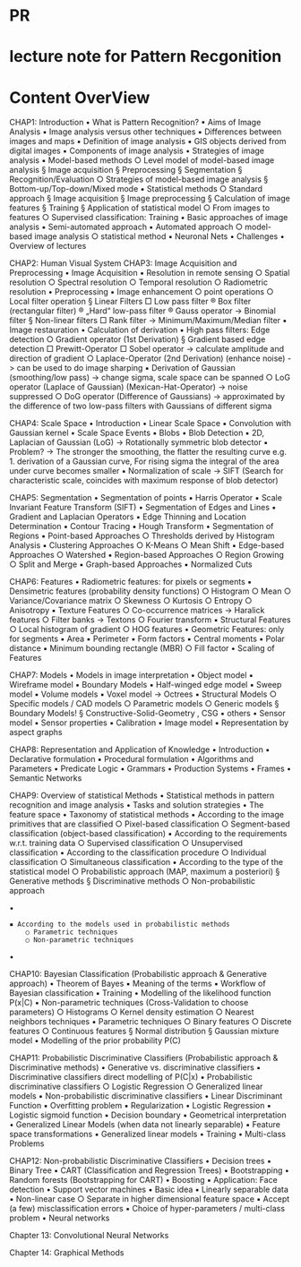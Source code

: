 # PR
# lecture note for Pattern Recgonition
# Content OverView


CHAP1: Introduction
• What is Pattern Recognition?
	▪ Aims of Image Analysis
	▪ Image analysis versus other techniques
	▪ Differences between images and maps
	▪ Definition of image analysis
	▪ GIS objects derived from digital images
	▪ Components of image analysis
• Strategies of image analysis
	▪ Model-based methods 
		○ Level model of model-based image analysis
			§ Image acquisition
			§ Preprocessing
			§ Segmentation
			§ Recognition/Evaluation
		○ Strategies of model-based image analysis
			§ Bottom-up/Top-down/Mixed mode
	▪ Statistical methods
		○ Standard approach
			§ Image acquisition
			§ Image preprocessing
			§ Calculation of image features
			§ Training
			§ Application of statistical model
		○ From images to features
		○ Supervised classification: Training
• Basic approaches of image analysis
	▪ Semi-automated approach
	▪ Automated approach
		○ model-based image analysis
		○ statistical method
	▪ Neuronal Nets
• Challenges
• Overview of lectures


CHAP2: Human Visual System
CHAP3: Image Acquisition and Preprocessing
• Image Acquisition
	▪ Resolution in remote sensing
		○ Spatial resolution
		○ Spectral resolution
		○ Temporal resolution
		○ Radiometric resolution
• Preprocessing
	▪ Image enhancement
		○ point operations
		○ Local filter operation
			§ Linear Filters
				□ Low pass filter
					® Box filter (rectangular filter)
					® „Hard“ low-pass filter
					® Gauss operator
					-> Binomial filter
			§ Non-linear filters
				□ Rank filter
				-> Minimum/Maximum/Median filter
	▪ Image restauration
• Calculation of derivation
	▪ High pass filters: Edge detection
		○ Gradient operator (1st Derivation)
			§ Gradient based edge detection
				□ Prewitt-Operator
				□ Sobel operator
				-> calculate amplitude and direction of gradient
		○ Laplace-Operator (2nd Derivation) (enhance noise)
		-> can be used to do image sharping
	▪ Derivation of Gaussian (smoothing/low pass)
	-> change sigma, scale space can be spanned
		○ LoG operator (Laplace of Gaussian) (Mexican-Hat-Operator)
		-> noise suppressed
		○ DoG operator (Difference of Gaussians)
		-> approximated by the difference of two low-pass filters with Gaussians of different sigma


CHAP4: Scale Space
• Introduction
• Linear Scale Space
	▪ Convolution with Gaussian kernel
• Scale Space Events
	▪ Blobs
• Blob Detection
	▪ 2D, Laplacian of Gaussian (LoG)
	-> Rotationally symmetric blob detector
	▪ Problem?
	-> The stronger the smoothing, the flatter the resulting curve
	    e.g. 1. derivation of a Gaussian curve, For rising sigma the integral of the area under curve becomes smaller
	▪ Normalization of scale
-> SIFT (Search for characteristic scale, coincides with maximum response of blob detector)
	

CHAP5: Segmentation
• Segmentation of points
	▪ Harris Operator
	▪ Scale Invariant Feature Transform (SIFT)
• Segmentation of Edges and Lines
	▪ Gradient and Laplacian Operators
	▪ Edge Thinning and Location Determination
	▪ Contour Tracing
	▪ Hough Transform
• Segmentation of Regions
	▪ Point-based Approaches
		○ Thresholds derived by Histogram Analysis
	▪ Clustering Approaches
		○ K-Means
		○ Mean Shift
	▪ Edge-based Approaches
		○ Watershed
	▪ Region-based Approaches
		○ Region Growing
		○ Split and Merge
	▪ Graph-based Approaches
	▪ Normalized Cuts


CHAP6: Features
• Radiometric features: for pixels or segments
	▪ Densimetric features (probability density functions)
		○ Histogram
		○ Mean
		○ Variance/Covariance matrix
		○ Skewness
		○ Kurtosis
		○ Entropy
		○ Anisotropy
	▪ Texture Features
		○ Co-occurrence matrices
		-> Haralick features
		○ Filter banks
		-> Textons
		○ Fourier transform
	▪ Structural Features
		○ Local histogram of gradient
		○ HOG features
• Geometric Features: only for segments
	▪ Area
	▪ Perimeter
	▪ Form factors
	▪ Central moments
	▪ Polar distance
	▪ Minimum bounding rectangle (MBR)
		○ Fill factor
• Scaling of Features


CHAP7: Models
• Models in image interpretation
• Object model
	▪ Wireframe model
	▪ Boundary Models
	▪ Half-winged edge model
	▪ Sweep model
	▪ Volume models
	▪ Voxel model
	-> Octrees
	▪ Structural Models
		○ Specific models / CAD models
		○ Parametric models
		○ Generic models
			§ Boundary Models!
			§ Constructive-Solid-Geometry , CSG
	▪ others
• Sensor model
	▪ Sensor properties
	▪ Calibration
• Image model
	▪ Representation by aspect graphs


CHAP8: Representation and Application of Knowledge
• Introduction
	▪ Declarative formulation
	▪ Procedural formulation
• Algorithms and Parameters
• Predicate Logic
• Grammars
• Production Systems
• Frames
• Semantic Networks


CHAP9: Overview of statistical Methods
• Statistical methods in pattern recognition and image analysis
• Tasks and solution strategies
• The feature space
• Taxonomy of statistical methods
	▪ According to the image primitives that are classified
		○ Pixel-based classification
		○ Segment-based classification (object-based classification)
	▪ According to the requirements w.r.t. training data
		○ Supervised classification
		○ Unsupervised classification
	▪ According to the classification procedure
		○ Individual classification
		○ Simultaneous classification
	▪ According to the type of the statistical model
		○ Probabilistic approach (MAP, maximum a posteriori)
			§ Generative methods
			§ Discriminative methods
		○ Non-probabilistic approach
		
• 
	
	▪ According to the models used in probabilistic methods
		○ Parametric techniques
		○ Non-parametric techniques
		
• 


CHAP10: Bayesian Classification
(Probabilistic approach & Generative approach)
• Theorem of Bayes
	▪ Meaning of the terms
	▪ Workflow of Bayesian classification
	▪ Training
• Modelling of the likelihood function P(x|C)
	▪ Non-parametric techniques
	(Cross-Validation to choose parameters)
		○ Histograms
		○ Kernel density estimation
		○ Nearest neighbors techniques
	▪ Parametric techniques
		○ Binary features
		○ Discrete features
		○ Continuous features
			§ Normal distribution
			§ Gaussian mixture model
• Modelling of the prior probability P(C)


CHAP11: Probabilistic Discriminative Classifiers
(Probabilistic approach & Discriminative methods)
• Generative vs. discriminative classifiers
	▪ Discriminative classifiers direct modelling of P(C|x)
	▪ Probabilistic discriminative classifiers
		○ Logistic Regression
		○ Generalized linear models
	▪ Non-probabilistic discriminative classifiers
• Linear Discriminant Function
	▪ Overfitting problem
	▪ Regularization
• Logistic Regression
	▪ Logistic sigmoid function
	▪ Decision boundary
	▪ Geometrical interpretation
• Generalized Linear Models (when data not linearly separable)
	▪ Feature space transformations
	▪ Generalized linear models
• Training
• Multi-class Problems


CHAP12: Non-probabilistic Discriminative Classifiers
• Decision trees
	▪ Binary Tree
	▪ CART (Classification and Regression Trees)
• Bootstrapping
• Random forests (Bootstrapping for CART)
• Boosting
	▪ Application: Face detection
• Support vector machines
	▪ Basic idea
	▪ Linearly separable data
	▪ Non-linear case
		○ Separate in higher dimensional feature space
	▪ Accept (a few) misclassification errors
	▪ Choice of hyper-parameters / multi-class problem
• Neural networks


Chapter 13: Convolutional Neural Networks


Chapter 14: Graphical Methods




